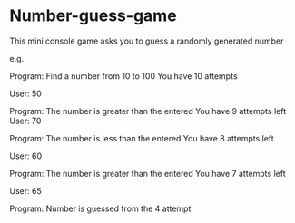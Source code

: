 # Number-guess-game
This mini console game asks you to guess a randomly generated number 

e.g.

Program: Find a number from 10 to 100
You have 10 attempts

User: 50

Program: The number is greater than the entered
You have 9 attempts left
User: 70

Program: The number is less than the entered
You have 8 attempts left

User: 60

Program: The number is greater than the entered
You have 7 attempts left

User: 65

Program: Number is guessed from the 4 attempt
